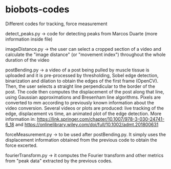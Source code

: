 # biobots-codes
 Different codes for tracking, force measurement

detect_peaks.py -> code for detecting peaks from Marcos Duarte (more information inside file)

imageDistance.py -> the user can select a cropped section of a video and calculate the "image distance" (or "movement index") throughout the whole duration of the video

postBending.py -> a video of a post being pulled by muscle tissue is uploaded and it is pre-processed by thresholding, Sobel edge detection, binarization and dilation to obtain the edges of the first frame (OpenCV). Then, the user selects a straight line perpendicular to the border of the post. The code then computes the displacement of the post along that line, using Gaussian approximations and Bresenham line algorithms. Pixels are converted to mm according to previously known information about the video conversion. Several videos or plots are produced: live tracking of the edge, displacement vs time, an animated plot of the edge detection. More information in: https://link.springer.com/chapter/10.1007/978-3-030-24741-6_18 and https://onlinelibrary.wiley.com/doi/full/10.1002/admt.201800631

forceMeasurement.py -> to be used after postBending.py. It simply uses the displacement information obtained from the previous code to obtain the force excerted.

fourierTransform.py -> it computes the Fourier transform and other metrics from "peak data" extracted by the previous codes.
